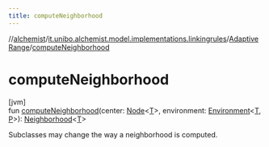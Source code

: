 ```yaml
---
title: computeNeighborhood
---
```

//[alchemist](../../../index.html)/[it.unibo.alchemist.model.implementations.linkingrules](../index.html)/[AdaptiveRange](index.html)/[computeNeighborhood](compute-neighborhood.html)



# computeNeighborhood



[jvm]\
fun [computeNeighborhood](compute-neighborhood.html)(center: [Node](../../it.unibo.alchemist.model.interfaces/-node/index.html)<[T](../../it.unibo.alchemist.model.implementations.layers/-step-layer/index.html)>, environment: [Environment](../../it.unibo.alchemist.model.interfaces/-environment/index.html)<[T](../../it.unibo.alchemist.model.implementations.layers/-step-layer/index.html), [P](../../it.unibo.alchemist.model.interfaces/-route/index.html)>): [Neighborhood](../../it.unibo.alchemist.model.interfaces/-neighborhood/index.html)<[T](../../it.unibo.alchemist.model.implementations.layers/-step-layer/index.html)>



Subclasses may change the way a neighborhood is computed.




